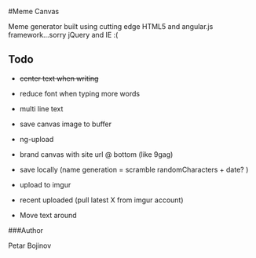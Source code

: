 #Meme Canvas

Meme generator built using cutting edge HTML5 and angular.js framework...sorry jQuery and IE :(

## Todo

* ~~center text when writing~~

* reduce font when typing more words

* multi line text

* save canvas image to buffer

* ng-upload

* brand canvas with site url @ bottom (like 9gag)

* save locally (name generation = scramble randomCharacters + date? )

* upload to imgur

* recent uploaded  (pull latest X from imgur account)

* Move text around

###Author

Petar Bojinov